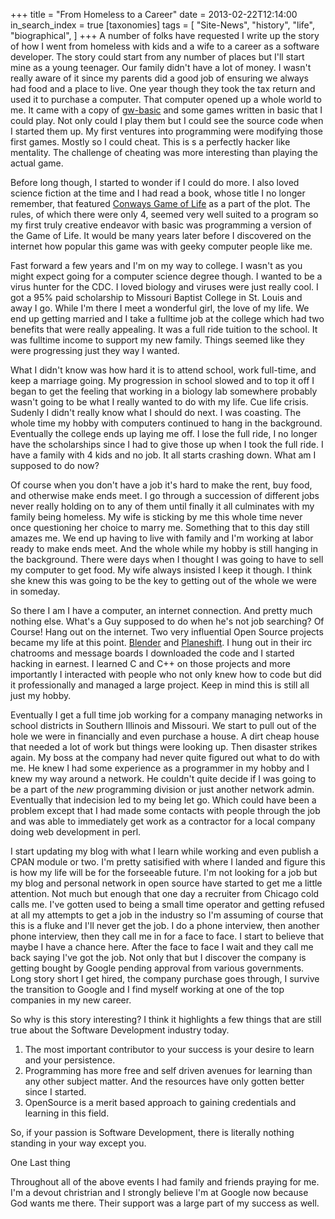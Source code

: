 +++
title = "From Homeless to a Career"
date = 2013-02-22T12:14:00
in_search_index = true
[taxonomies]
tags = [
	"Site-News",
	"history",
	"life",
	"biographical",
]
+++
A number of folks have requested I write up the story of how I went from homeless with kids and a wife to a career as a software developer. The story could start from any number of places but I'll start mine as a young teenager. Our family didn't have a lot of money. I wasn't really aware of it since my parents did a good job of ensuring we always had food and a place to live. One year though they took the tax return and used it to purchase a computer. That computer opened up a whole world to me. It came with a copy of [gw-basic](http://en.wikipedia.org/wiki/GW-BASIC) and some games written in basic that I could play. Not only could I play them but I could see the source code when I started them up. My first ventures into programming were modifying those first games. Mostly so I could cheat. This is s a perfectly hacker like mentality. The challenge of cheating was more interesting than playing the actual game.

Before long though, I started to wonder if I could do more. I also loved science fiction at the time and I had read a book, whose title I no longer remember, that featured [Conways Game of Life](http://en.wikipedia.org/wiki/Conway's_Game_of_Life) as a part of the plot. The rules, of which there were only 4, seemed very well suited to a program so my first truly creative endeavor with basic was programming a version of the Game of Life. It would be many years later before I discovered on the internet how popular this game was with geeky computer people like me.

Fast forward a few years and I'm on my way to college. I wasn't as you might expect going for a computer science degree though. I wanted to be a virus hunter for the CDC. I loved biology and viruses were just really cool. I got a 95% paid scholarship to Missouri Baptist College in St. Louis and away I go. While I'm there I meet a wonderful girl, the love of my life. We end up getting married and I take a fulltime job at the college which had two benefits that were really appealing. It was a full ride tuition to the school. It was fulltime income to support my new family. Things seemed like they were progressing just they way I wanted.

What I didn't know was how hard it is to attend school, work full-time, and keep a marriage going. My progression in school slowed and to top it off I began to get the feeling that working in a biology lab somewhere probably wasn't going to be what I really wanted to do with my life. Cue life crisis. Sudenly I didn't really know what I should do next. I was coasting. The whole time my hobby with computers continued to hang in the background. Eventually the college ends up laying me off. I lose the full ride, I no longer have the scholarships since I had to give those up when I took the full ride. I have a family with 4 kids and no job. It all starts crashing down. What am I supposed to do now?

Of course when you don't have a job it's hard to make the rent, buy food, and otherwise make ends meet. I go through a succession of different jobs never really holding on to any of them until finally it all culminates with my family being homeless. My wife is sticking by me this whole time never once questioning her choice to marry me. Something that to this day still amazes me. We end up having to live with family and I'm working at labor ready to make ends meet. And the whole while my hobby is still hanging in the background. There were days when I thought I was going to have to sell my computer to get food. My wife always insisted I keep it though. I think she knew this was going to be the key to getting out of the whole we were in someday.

So there I am I have a computer, an internet connection. And pretty much nothing else. What's a Guy supposed to do when he's not job searching? Of Course! Hang out on the internet. Two very influential Open Source projects became my life at this point. [Blender](http://blender3d.org) and [Planeshift](http://planeshift.it). I hung out in their irc chatrooms and message boards I downloaded the code and I started hacking in earnest. I learned C and C++ on those projects and more importantly I interacted with people who not only knew how to code but did it professionally and managed a large project. Keep in mind this is still all just my hobby.

Eventually I get a full time job working for a company managing networks in school districts in Southern Illinois and Missouri. We start to pull out of the hole we were in financially and even purchase a house. A dirt cheap house that needed a lot of work but things were looking up. Then disaster strikes again. My boss at the company had never quite figured out what to do with me. He knew I had some experience as a programmer in my hobby and I knew my way around a network. He couldn't quite decide if I was going to be a part of the *new* programming division or just another network admin. Eventually that indecision led to my being let go. Which could have been a problem except that I had made some contacts with people through the job and was able to immediately get work as a contractor for a local company doing web development in perl.

I start updating my blog with what I learn while working and even publish a CPAN module or two. I'm pretty satisified with where I landed and figure this is how my life will be for the forseeable future. I'm not looking for a job but my blog and personal network in open source have started to get me a little attention. Not much but enough that one day a recruiter from Chicago cold calls me. I've gotten used to being a small time operator and getting refused at all my attempts to get a job in the industry so I'm assuming of course that this is a fluke and I'll never get the job. I do a phone interview, then another phone interview, then they call me in for a face to face. I start to believe that maybe I have a chance here. After the face to face I wait and they call me back saying I've got the job. Not only that but I discover the company is getting bought by Google pending approval from various governments. Long story short I get hired, the company purchase goes through, I survive the transition to Google and I find myself working at one of the top companies in my new career.

So why is this story interesting? I think it highlights a few things that are still true about the Software Development industry today.

1. The most important contributor to your success is your desire to learn and your persistence.
2. Programming has more free and self driven avenues for learning than any other subject matter. And the resources have only gotten better since I started.
3. OpenSource is a merit based approach to gaining credentials and learning in this field.

So, if your passion is Software Development, there is literally nothing standing in your way except you.


One Last thing

Throughout all of the above events I had family and friends praying for me. I'm a devout christrian and I strongly believe I'm at Google now because God wants me there. Their support was a large part of my success as well.
